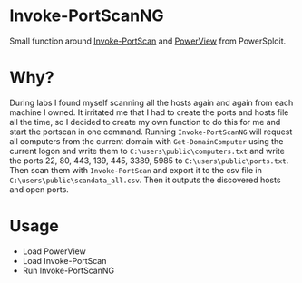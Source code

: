 # Invoke-PortScanNG

Small function around [Invoke-PortScan](https://github.com/PowerShellMafia/PowerSploit/blob/master/Recon/Invoke-Portscan.ps1) and [PowerView](https://github.com/PowerShellMafia/PowerSploit/blob/master/Recon/PowerView.ps1) from PowerSploit.

# Why?
During labs I found myself scanning all the hosts again and again from each machine I owned. It irritated me that I had to create the ports and hosts file all the time, so I decided to create my own function to do this for me and start the portscan in one command. Running `Invoke-PortScanNG` will request all computers from the current domain with `Get-DomainComputer` using the current logon and write them to `C:\users\public\computers.txt` and write the ports 22, 80, 443, 139, 445, 3389, 5985 to `C:\users\public\ports.txt`. Then scan them with `Invoke-PortScan` and export it to the csv file in `C:\users\public\scandata_all.csv`. Then it outputs the discovered hosts and open ports. 

# Usage
- Load PowerView
- Load Invoke-PortScan
- Run Invoke-PortScanNG

